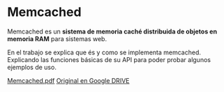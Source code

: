 # Memcached

Memcached es un **sistema de memoria caché distribuida de objetos en memoria RAM** para sistemas web.  

En el trabajo se explica que és y como se implementa memcached. 
Explicando las funciones básicas de su API para poder probar algunos ejemplos de uso.

[Memcached.pdf](Memcached.pdf "Enlace al archivo de presentación en este mismo repositorio")
[Original en Google DRIVE](https://docs.google.com/presentation/d/1S2J3Akmd7XeRmWysrH_jNxbpLB-tZX6Q0NoFI1lra2s/edit?usp=sharing)
